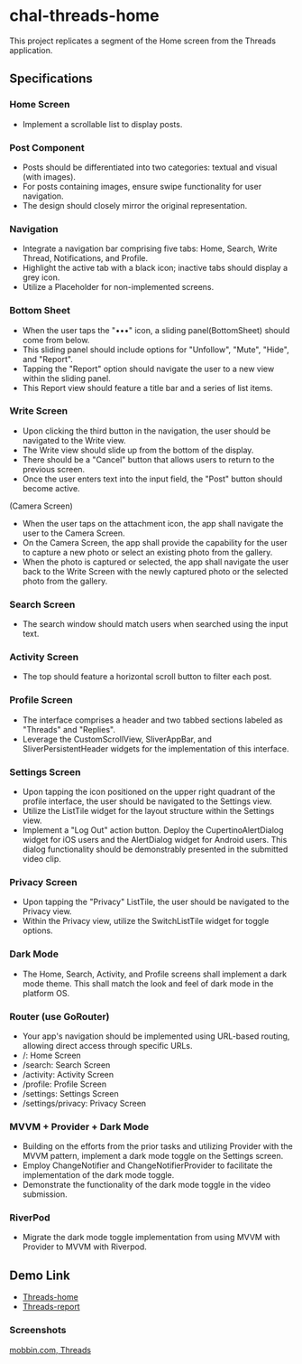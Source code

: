 # chal-threads-home

This project replicates a segment of the Home screen from the Threads application.

## Specifications

### Home Screen

-   Implement a scrollable list to display posts.

### Post Component

-   Posts should be differentiated into two categories: textual and visual (with images).
-   For posts containing images, ensure swipe functionality for user navigation.
-   The design should closely mirror the original representation.

### Navigation

-   Integrate a navigation bar comprising five tabs: Home, Search, Write Thread, Notifications, and Profile.
-   Highlight the active tab with a black icon; inactive tabs should display a grey icon.
-   Utilize a Placeholder for non-implemented screens.

### Bottom Sheet

-   When the user taps the "•••" icon, a sliding panel(BottomSheet) should come from below.
-   This sliding panel should include options for "Unfollow", "Mute", "Hide", and "Report".
-   Tapping the "Report" option should navigate the user to a new view within the sliding panel.
-   This Report view should feature a title bar and a series of list items.

### Write Screen

-   Upon clicking the third button in the navigation, the user should be navigated to the Write view.
-   The Write view should slide up from the bottom of the display.
-   There should be a "Cancel" button that allows users to return to the previous screen.
-   Once the user enters text into the input field, the "Post" button should become active.

(Camera Screen)

-   When the user taps on the attachment icon, the app shall navigate the user to the Camera Screen.
-   On the Camera Screen, the app shall provide the capability for the user to capture a new photo or select an existing photo from the gallery.
-   When the photo is captured or selected, the app shall navigate the user back to the Write Screen with the newly captured photo or the selected photo from the gallery.

### Search Screen

-   The search window should match users when searched using the input text.

### Activity Screen

-   The top should feature a horizontal scroll button to filter each post.

### Profile Screen

-   The interface comprises a header and two tabbed sections labeled as "Threads" and "Replies".
-   Leverage the CustomScrollView, SliverAppBar, and SliverPersistentHeader widgets for the implementation of this interface.

### Settings Screen

-   Upon tapping the icon positioned on the upper right quadrant of the profile interface, the user should be navigated to the Settings view.
-   Utilize the ListTile widget for the layout structure within the Settings view.
-   Implement a "Log Out" action button. Deploy the CupertinoAlertDialog widget for iOS users and the AlertDialog widget for Android users. This dialog functionality should be demonstrably presented in the submitted video clip.

### Privacy Screen

-   Upon tapping the "Privacy" ListTile, the user should be navigated to the Privacy view.
-   Within the Privacy view, utilize the SwitchListTile widget for toggle options.

### Dark Mode

-   The Home, Search, Activity, and Profile screens shall implement a dark mode theme. This shall match the look and feel of dark mode in the platform OS.

### Router (use GoRouter)

-   Your app's navigation should be implemented using URL-based routing, allowing direct access through specific URLs.
-   /: Home Screen
-   /search: Search Screen
-   /activity: Activity Screen
-   /profile: Profile Screen
-   /settings: Settings Screen
-   /settings/privacy: Privacy Screen

### MVVM + Provider + Dark Mode

-   Building on the efforts from the prior tasks and utilizing Provider with the MVVM pattern, implement a dark mode toggle on the Settings screen.
-   Employ ChangeNotifier and ChangeNotifierProvider to facilitate the implementation of the dark mode toggle.
-   Demonstrate the functionality of the dark mode toggle in the video submission.

### RiverPod

-   Migrate the dark mode toggle implementation from using MVVM with Provider to MVVM with Riverpod.

## Demo Link

-   [Threads-home](https://imgur.com/a/iWzhhGD)
-   [Threads-report](https://imgur.com/a/wGZpwMb)

### Screenshots

[mobbin.com, Threads](https://mobbin.com/apps/threads-ios-610937a2-ec34-468e-b68b-120deb45f742/2ef6dedb-276a-494d-94df-63d1970d479e/flows)
